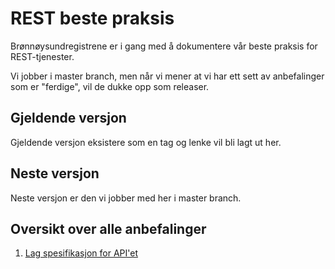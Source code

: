 # REST beste praksis

Brønnøysundregistrene er i gang med å dokumentere vår beste praksis for REST-tjenester.

Vi jobber i master branch, men når vi mener at vi har ett sett av anbefalinger som er "ferdige", vil de dukke opp som releaser.

## Gjeldende versjon
Gjeldende versjon eksistere som en tag og lenke vil bli lagt ut her.

## Neste versjon
Neste versjon er den vi jobber med her i master branch.

## Oversikt over alle anbefalinger
1. [Lag spesifikasjon for API'et](01_Lag_spesifikasjon_for_APIet.md)
